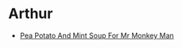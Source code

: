 # Arthur

- [Pea Potato And Mint Soup For Mr Monkey Man](pea-potato-and-mint-soup-for-mr-monkey-man.md)
